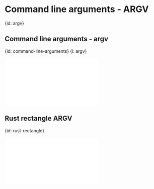 # Command line arguments - ARGV
{id: argv}

## Command line arguments - argv
{id: command-line-arguments}
{i: argv}

![](examples/intro/argv.rs)

## Rust rectangle ARGV
{id: rust-rectangle}

![](examples/intro/rectangle_argv.rs)


